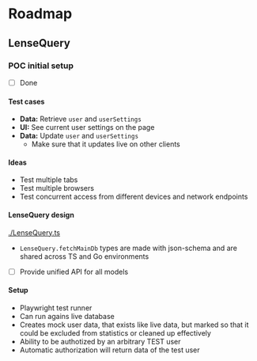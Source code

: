 # Roadmap

## LenseQuery

### POC initial setup

- [ ] Done

#### Test cases

- **Data:** Retrieve `user` and `userSettings`
- **UI:** See current user settings on the page
- **Data:** Update `user` and `userSettings`
  - Make sure that it updates live on other clients

#### Ideas

- Test multiple tabs
- Test multiple browsers
- Test concurrent access from different devices and network endpoints

#### LenseQuery design

[./LenseQuery.ts](./LenseQuery.ts)

- `LenseQuery.fetchMainDb` types are made with json-schema and are shared across TS and Go environments
- [ ] Provide unified API for all models

#### Setup

- Playwright test runner
- Can run agains live database
- Creates mock user data, that exists like live data, but marked so that it could be
  excluded from statistics or cleaned up effectively
- Ability to be authotized by an arbitrary TEST user
- Automatic authorization will return data of the test user
